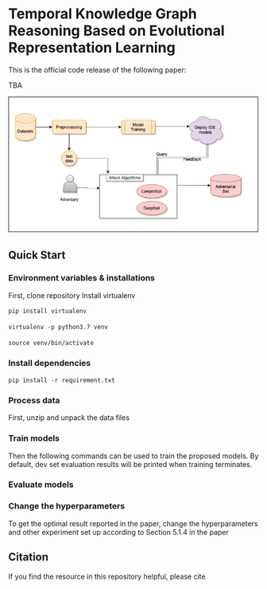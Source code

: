 # Temporal Knowledge Graph Reasoning Based on Evolutional Representation Learning

This is the official code release of the following paper: 

TBA

<img src="https://github.com/hsekol-hub/Adversarial-Attacks-ML-based-IDS/blob/main/config/tmp/pipeline.png" alt="pipeline" width="700" class="center">

## Quick Start

### Environment variables & installations
First, clone repository
Install virtualenv
```
pip install virtualenv

virtualenv -p python3.7 venv

source venv/bin/activate
```
### Install dependencies
```
pip install -r requirement.txt
```

### Process data
First, unzip and unpack the data files 


### Train models
Then the following commands can be used to train the proposed models. By default, dev set evaluation results will be printed when training terminates.


### Evaluate models


### Change the hyperparameters
To get the optimal result reported in the paper, change the hyperparameters and other experiment set up according to Section 5.1.4 in the paper  


## Citation
If you find the resource in this repository helpful, please cite